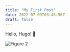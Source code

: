```yaml
---
title: "My First Post"
date: 2022-07-09T03:46:56Z
draft: false
---
```


Hello, Hugo! 🐝



![Figure 2](/posts/my-first-post/image.png)
